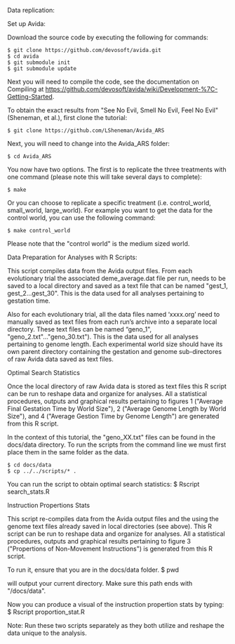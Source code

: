 Data replication:

Set up Avida:

Download the source code by executing the following for commands:
	
	$ git clone https://github.com/devosoft/avida.git
	$ cd avida
	$ git submodule init
	$ git submodule update

Next you will need to compile the code, see the documentation on Compiling at https://github.com/devosoft/avida/wiki/Development-%7C-Getting-Started.

To obtain the exact results from "See No Evil, Smell No Evil, Feel No Evil" (Sheneman, et al.), first clone the tutorial:
	
	$ git clone https://github.com/LSheneman/Avida_ARS
	
Next, you will need to change into the Avida_ARS folder:
	
	$ cd Avida_ARS

You now have two options. The first is to replicate the three treatments with one command (please note this will take several days to complete):
	
	$ make

Or you can choose to replicate a specific treatment (i.e. control_world, small_world, large_world). For example you want to get the data for the control world, you can use the following command:

	$ make control_world

Please note that the "control world" is the medium sized world.

Data Preparation for Analyses with R Scripts:

This script compiles data from the Avida output files. From each evolutionary trial the associated deme_average.dat file per run, needs to be saved to a local directory and saved as a text file that can be named "gest_1, gest_2...gest_30". This is the data used for all analyses pertaining to gestation time. 

Also for each evolutionary trial, all the data files named ‘xxxx.org’ need to manually saved as text files from each run’s archive into a separate local directory. These text files can be named “geno_1", "geno_2.txt"…"geno_30.txt"). This is the data used for all analyses pertaining to genome length. Each experimental world size should have its own parent directory containing the gestation and genome sub-directores of raw Avida data saved as text files. 

Optimal Search Statistics 

Once the local directory of raw Avida data is stored as text files this R script can be run to reshape data and organize for analyses. 
All a statistical procedures, outputs and graphical results pertaining to figures 1 ("Average Final Gestation Time by World Size"), 2 ("Average Genome Length by World Size"), and 4 ("Average Gestion Time by Genome Length") are generated from this R script.

In the context of this tutorial, the "geno_XX.txt" files can be found in the docs/data directory. To run the scripts from the command line we must first place them in the same folder as the data.
	
	$ cd docs/data
	$ cp ../../scripts/* .

You can run the script to obtain optimal search statistics:
	$ Rscript search_stats.R

Instruction Propertions Stats 

This script re-compiles data from the Avida output files and the using the genome text files already saved in local directories (see above). This R script can be run to reshape data and organize for analyses. All a statistical procedures, outputs and graphical results pertaining to figure 3 ("Propertions of Non-Movement Instructions") is generated from this R script.

To run it, ensure that you are in the docs/data folder.
	$ pwd 

will output your current directory. Make sure this path ends with "/docs/data".

Now you can produce a visual of the instruction propertion stats by typing:
	$ Rscript proportion_stat.R

Note: Run these two scripts separately as they both utilize and reshape the data unique to the analysis.
